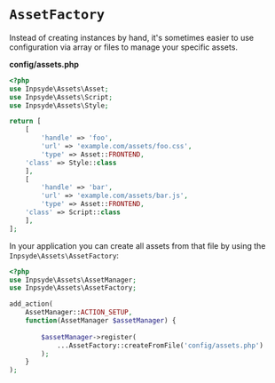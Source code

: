 # `AssetFactory`
Instead of creating instances by hand, it's sometimes easier to use configuration via array or files to manage your specific assets.

**config/assets.php**
```php
<?php
use Inpsyde\Assets\Asset;
use Inpsyde\Assets\Script;
use Inpsyde\Assets\Style;

return [
    [
        'handle' => 'foo',
        'url' => 'example.com/assets/foo.css',
        'type' => Asset::FRONTEND,
	'class' => Style::class
    ],
    [
        'handle' => 'bar',
        'url' => 'example.com/assets/bar.js',
        'type' => Asset::FRONTEND,
	'class' => Script::class
    ],
];
``` 

In your application you can create all assets from that file by using the `Inpsyde\Assets\AssetFactory`:

```php
<?php
use Inpsyde\Assets\AssetManager;
use Inpsyde\Assets\AssetFactory;

add_action( 
	AssetManager::ACTION_SETUP, 
	function(AssetManager $assetManager) {
	
		$assetManager->register(
			...AssetFactory::createFromFile('config/assets.php')
		);
	}
);
```
